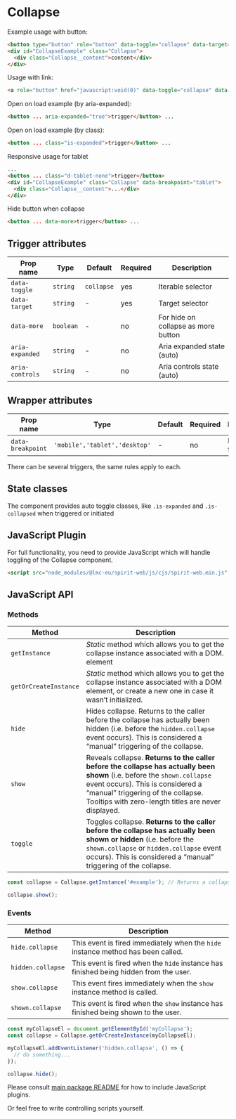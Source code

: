 # Collapse

Example usage with button:

```html
<button type="button" role="button" data-toggle="collapse" data-target="CollapseExample">trigger</button>
<div id="CollapseExample" class="Collapse">
  <div class="Collapse__content">content</div>
</div>
```

Usage with link:

```html
<a role="button" href="javascript:void(0)" data-toggle="collapse" data-target="CollapseExample"> trigger </a> ...
```

Open on load example (by aria-expanded):

```html
<button ... aria-expanded="true">trigger</button> ...
```

Open on load example (by class):

```html
<button ... class="is-expanded">trigger</button> ...
```

Responsive usage for tablet

```html
...
<button ... class="d-tablet-none">trigger</button>
<div id="CollapseExample" class="Collapse" data-breakpoint="tablet">
  <div class="Collapse__content">...</div>
</div>
```

Hide button when collapse

```html
<button ... data-more>trigger</button> ...
```

## Trigger attributes

| Prop name       | Type      | Default    | Required | Description                         |
| --------------- | --------- | ---------- | -------- | ----------------------------------- |
| `data-toggle`   | `string`  | `collapse` | yes      | Iterable selector                   |
| `data-target`   | `string`  | -          | yes      | Target selector                     |
| `data-more`     | `boolean` | -          | no       | For hide on collapse as more button |
| `aria-expanded` | `string`  | -          | no       | Aria expanded state (auto)          |
| `aria-controls` | `string`  | -          | no       | Aria controls state (auto)          |

## Wrapper attributes

| Prop name         | Type                          | Default | Required | Description        |
| ----------------- | ----------------------------- | ------- | -------- | ------------------ |
| `data-breakpoint` | `'mobile','tablet','desktop'` | -       | no       | Breakpoint feature |

There can be several triggers, the same rules apply to each.

## State classes

The component provides auto toggle classes, like `.is-expanded` and `.is-collapsed` when triggered or initiated

## JavaScript Plugin

For full functionality, you need to provide JavaScript which will handle toggling of the Collapse component.

```html
<script src="node_modules/@lmc-eu/spirit-web/js/cjs/spirit-web.min.js" async></script>
```

## JavaScript API

### Methods

| Method                | Description                                                                                                                                                                                                                                              |
| --------------------- | -------------------------------------------------------------------------------------------------------------------------------------------------------------------------------------------------------------------------------------------------------- |
| `getInstance`         | _Static_ method which allows you to get the collapse instance associated with a DOM. element                                                                                                                                                             |
| `getOrCreateInstance` | _Static_ method which allows you to get the collapse instance associated with a DOM element, or create a new one in case it wasn’t initialized.                                                                                                          |
| `hide`                | Hides collapse. Returns to the caller before the collapse has actually been hidden (i.e. before the `hidden.collapse` event occurs). This is considered a “manual” triggering of the collapse.                                                           |
| `show`                | Reveals collapse. **Returns to the caller before the collapse has actually been shown** (i.e. before the `shown.collapse` event occurs). This is considered a “manual” triggering of the collapse. Tooltips with zero-length titles are never displayed. |
| `toggle`              | Toggles collapse. **Returns to the caller before the collapse has actually been shown or hidden** (i.e. before the `shown.collapse` or `hidden.collapse` event occurs). This is considered a “manual” triggering of the collapse.                        |

```js
const collapse = Collapse.getInstance('#example'); // Returns a collapse instance

collapse.show();
```

### Events

| Method            | Description                                                                           |
| ----------------- | ------------------------------------------------------------------------------------- |
| `hide.collapse`   | This event is fired immediately when the `hide` instance method has been called.      |
| `hidden.collapse` | This event is fired when the `hide` instance has finished being hidden from the user. |
| `show.collapse`   | This event fires immediately when the `show` instance method is called.               |
| `shown.collapse`  | This event is fired when the `show` instance has finished being shown to the user.    |

```js
const myCollapseEl = document.getElementById('myCollapse');
const collapse = Collapse.getOrCreateInstance(myCollapseEl);

myCollapseEl.addEventListener('hidden.collapse', () => {
  // do something...
});

collapse.hide();
```

Please consult [main package README][web-readme] for how to include JavaScript plugins.

Or feel free to write controlling scripts yourself.

[web-readme]: https://github.com/lmc-eu/spirit-design-system/blob/main/packages/web/README.md
